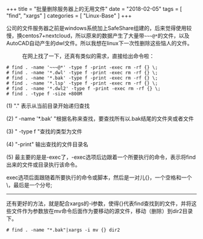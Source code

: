 +++
title = "批量删除服务器上的无用文件"
date = "2018-02-05"
tags = [ "find", "xargs" ]
categories = [
	"Linux-Base"
]
+++

公司的文件服务器之前是windows系统加上SafeShare组建的，后来觉得使用较慢，换centos7+nextcloud，所以原来的数据产生了大量带`~~~@*`的文件，以及AutoCAD自动产生的dwl文件。所以我想在linux下一次性删除这些恼人的文件。

　　　在网上找了一下，还真有类似的需求，直接给出命令啦：

<!-- more -->

```shell
# find . -name '~~~@*' -type f -print -exec rm -rf {} \;
# find . -name '*.dwl' -type f -print -exec rm -rf {} \;
# find . -name '*.bak' -type f -print -exec rm -rf {} \;
# find . -name '*.lsp' -type f -print -exec rm -rf {} \;
# find . -name '*.dwl2' -type f -print -exec rm -rf {} \;
# find . -type f -size +800M
```

(1) "."    表示从当前目录开始递归查找

(2) “ -name '*.bak' "根据名称来查找，要查找所有以.bak结尾的文件夹或者文件

(3) " -type f "查找的类型为文件

(4) "-print" 输出查找的文件目录名

(5) 最主要的是是-exec了，-exec选项后边跟着一个所要执行的命令，表示将find出来的文件或目录执行该命令。

​     exec选项后面跟随着所要执行的命令或脚本，然后是一对儿{}，一个空格和一个\，最后是一个分号;

---

还有更好的方法，就是配合xargs的-i参数，使得{}代表find查找到的文件，并将这些文件作为参数放在mv命令后面作为要移动的源文件，移动（删除）到dir2目录下。

```
# find . -name "*.bak"|xargs -i mv {} dir2
```